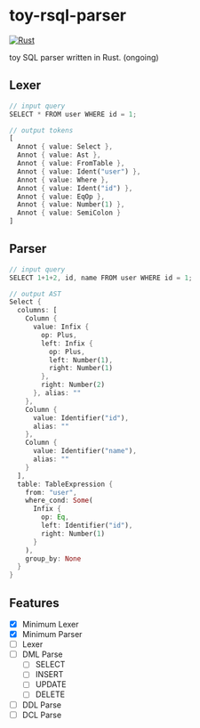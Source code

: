 # toy-rsql-parser

[![Rust](https://github.com/naoto0822/toy-rsql-parser/actions/workflows/rust.yml/badge.svg)](https://github.com/naoto0822/toy-rsql-parser/actions/workflows/rust.yml)

toy SQL parser written in Rust. (ongoing)

## Lexer

```rs
// input query
SELECT * FROM user WHERE id = 1;

// output tokens
[
  Annot { value: Select },
  Annot { value: Ast },
  Annot { value: FromTable },
  Annot { value: Ident("user") },
  Annot { value: Where },
  Annot { value: Ident("id") },
  Annot { value: EqOp },
  Annot { value: Number(1) },
  Annot { value: SemiColon }
]
```

## Parser

```rs
// input query
SELECT 1+1+2, id, name FROM user WHERE id = 1;

// output AST
Select { 
  columns: [
    Column { 
      value: Infix { 
        op: Plus, 
        left: Infix { 
          op: Plus, 
          left: Number(1), 
          right: Number(1) 
        }, 
        right: Number(2)
      }, alias: ""
    }, 
    Column {
      value: Identifier("id"), 
      alias: ""
    }, 
    Column { 
      value: Identifier("name"), 
      alias: ""
    }
  ], 
  table: TableExpression { 
    from: "user", 
    where_cond: Some(
      Infix { 
        op: Eq,
        left: Identifier("id"),
        right: Number(1)
      }
    ), 
    group_by: None 
  } 
}
```

## Features

- [x] Minimum Lexer
- [x] Minimum Parser
- [ ] Lexer
- [ ] DML Parse
  - [ ] SELECT
  - [ ] INSERT
  - [ ] UPDATE
  - [ ] DELETE
- [ ] DDL Parse
- [ ] DCL Parse
